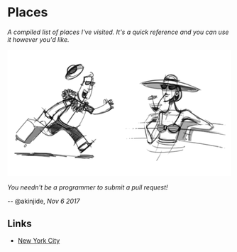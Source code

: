 # Places

*A compiled list of places I've visited. It's a quick reference and you can use it however you'd like.*


![Tour Sketch][]


*You needn't be a programmer to submit a pull request!*

-- @akinjide, *Nov 6 2017*

## Links

  - [New York City][]

  [Tour Sketch]: /_static/tour-sketch.gif "Tour Sketch"
  [New York City]: "https://github.com/akinjide/places/blob/master/cities/new_york.md"